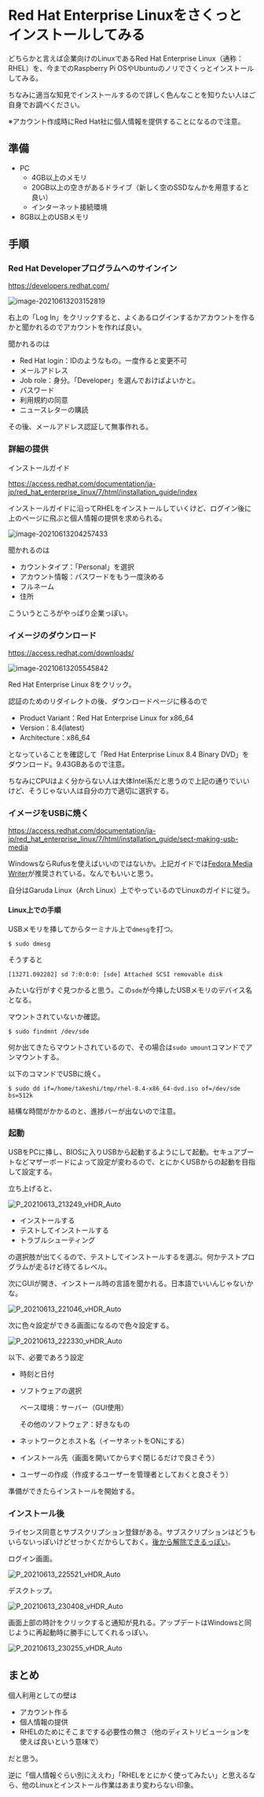 # Red Hat Enterprise Linuxをさくっとインストールしてみる

どちらかと言えば企業向けのLinuxであるRed Hat Enterprise Linux（通称：RHEL）を、今までのRaspberry Pi OSやUbuntuのノリでさくっとインストールしてみる。

ちなみに適当な知見でインストールするので詳しく色んなことを知りたい人はご自身でお調べください。

※アカウント作成時にRed Hat社に個人情報を提供することになるので注意。

## 準備

* PC
  * 4GB以上のメモリ
  * 20GB以上の空きがあるドライブ（新しく空のSSDなんかを用意すると良い）
  * インターネット接続環境
* 8GB以上のUSBメモリ

## 手順

### Red Hat Developerプログラムへのサインイン

https://developers.redhat.com/

![image-20210613203152819](image/index/rs-image-20210613203152819.png)

右上の「Log In」をクリックすると、よくあるログインするかアカウントを作るかと聞かれるのでアカウントを作れば良い。

聞かれるのは

* Red Hat login：IDのようなもの。一度作ると変更不可
* メールアドレス
* Job role：身分。「Developer」を選んでおけばよいかと。
* パスワード
* 利用規約の同意
* ニュースレターの購読

その後、メールアドレス認証して無事作れる。

### 詳細の提供

インストールガイド

https://access.redhat.com/documentation/ja-jp/red_hat_enterprise_linux/7/html/installation_guide/index

インストールガイドに沿ってRHELをインストールしていくけど、ログイン後に上のページに飛ぶと個人情報の提供を求められる。

![image-20210613204257433](image/index/rs-image-20210613204257433.png)

聞かれるのは

* カウントタイプ：「Personal」を選択
* アカウント情報：パスワードをもう一度決める
* フルネーム
* 住所

こういうところがやっぱり企業っぽい。

### イメージのダウンロード

https://access.redhat.com/downloads/

![image-20210613205545842](image/index/rs-image-20210613205545842.png)

Red Hat Enterprise Linux 8をクリック。

認証のためのリダイレクトの後、ダウンロードページに移るので

* Product Variant：Red Hat Enterprise Linux for x86_64
* Version：8.4(latest)
* Architecture：x86_64

となっていることを確認して「Red Hat Enterprise Linux 8.4 Binary DVD」をダウンロード。9.43GBあるので注意。

ちなみにCPUはよく分からない人は大体Intel系だと思うので上記の通りでいいけど、そうじゃない人は自分の力で適切に選択する。

### イメージをUSBに焼く

https://access.redhat.com/documentation/ja-jp/red_hat_enterprise_linux/7/html/installation_guide/sect-making-usb-media

WindowsならRufusを使えばいいのではないか。上記ガイドでは[Fedora Media Writer](https://github.com/FedoraQt/MediaWriter/releases)が推奨されている。なんでもいいと思う。

自分はGaruda Linux（Arch Linux）上でやっているのでLinuxのガイドに従う。

#### Linux上での手順

USBメモリを挿してからターミナル上で`dmesg`を打つ。

~~~shell
$ sudo dmesg
~~~

そうすると

~~~
[13271.092282] sd 7:0:0:0: [sde] Attached SCSI removable disk
~~~

みたいな行がすぐ見つかると思う。この`sde`が今挿したUSBメモリのデバイス名となる。

マウントされていないか確認。

~~~shell
$ sudo findmnt /dev/sde
~~~

何か出てきたらマウントされているので、その場合は`sudo umount`コマンドでアンマウントする。

以下のコマンドでUSBに焼く。

~~~shell
$ sudo dd if=/home/takeshi/tmp/rhel-8.4-x86_64-dvd.iso of=/dev/sde bs=512k
~~~

結構な時間がかかるのと、進捗バーが出ないので注意。

### 起動

USBをPCに挿し、BIOSに入りUSBから起動するようにして起動。セキュアブートなどマザーボードによって設定が変わるので、とにかくUSBからの起動を目指して設定する。

立ち上げると、

![P_20210613_213249_vHDR_Auto](image/index/rs-P_20210613_213249_vHDR_Auto.jpg)

* インストールする
* テストしてインストールする
* トラブルシューティング

の選択肢が出てくるので、テストしてインストールするを選ぶ。何かテストプログラムが走るけど待てるレベル。

次にGUIが開き、インストール時の言語を聞かれる。日本語でいいんじゃないかな。

![P_20210613_221046_vHDR_Auto](image/index/rs-P_20210613_221046_vHDR_Auto.jpg)

次に色々設定ができる画面になるので色々設定する。

![P_20210613_222330_vHDR_Auto](image/index/rs-P_20210613_222330_vHDR_Auto.jpg)

以下、必要であろう設定

* 時刻と日付

* ソフトウェアの選択

  ベース環境：サーバー（GUI使用）

  その他のソフトウェア：好きなもの

* ネットワークとホスト名（イーサネットをONにする）

* インストール先（画面を開いてからすぐ閉じるだけで良さそう）

* ユーザーの作成（作成するユーザーを管理者としておくと良さそう）

準備ができたらインストールを開始する。

### インストール後

ライセンス同意とサブスクリプション登録がある。サブスクリプションはどうもいらないっぽいけどせっかくだからしておく。[後から解除できるっぽい](https://access.redhat.com/documentation/ja-jp/red_hat_enterprise_linux/7/html/installation_guide/chap-subscription-management-unregistering#sect-subscription-management-unregistering-rhsm)。

ログイン画面。

![P_20210613_225521_vHDR_Auto](image/index/rs-P_20210613_225521_vHDR_Auto.jpg)

デスクトップ。

![P_20210613_230408_vHDR_Auto](image/index/rs-P_20210613_230408_vHDR_Auto.jpg)

画面上部の時計をクリックすると通知が見れる。アップデートはWindowsと同じように再起動時に勝手にしてくれるっぽい。

![P_20210613_230255_vHDR_Auto](image/index/rs-P_20210613_230255_vHDR_Auto.jpg)

## まとめ

個人利用としての壁は

* アカウント作る
* 個人情報の提供
* RHELのためにそこまでする必要性の無さ（他のディストリビューションを使えば良いという意味で）

だと思う。

逆に「個人情報ぐらい別にええわ」「RHELをとにかく使ってみたい」と思えるなら、他のLinuxとインストール作業はあまり変わらない印象。
